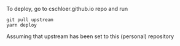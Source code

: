 To deploy, go to cschloer.github.io repo and run
```
git pull upstream
yarn deploy
```

Assuming that upstream has been set to this (personal) repository
